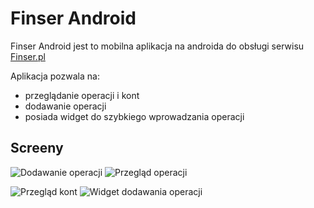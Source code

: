 Finser Android
==============

Finser Android jest to mobilna aplikacja na androida
do obsługi serwisu [Finser.pl](http://finser.pl/ "Finser.pl")

Aplikacja pozwala na:

+ przeglądanie operacji i kont
+ dodawanie operacji
+ posiada widget do szybkiego wprowadzania operacji

Screeny
-------

![Dodawanie operacji](http://img822.imageshack.us/img822/8402/finseraddpayment.png "Dodawanie operacji") ![Przegląd operacji](http://img41.imageshack.us/img41/2350/finserpaymentswithmenu.png "Przegląd operacji")

![Przegląd kont](http://img221.imageshack.us/img221/1576/finseraccontsj.png "Przegląd kont") ![Widget dodawania operacji](http://img4.imageshack.us/img4/3791/finserwidget.png "Widget dodawania operacji")